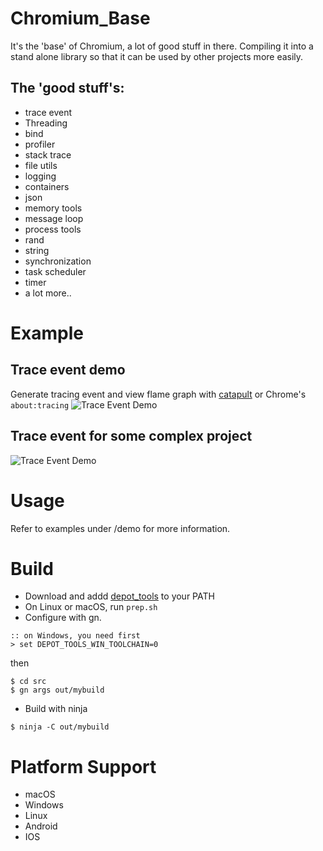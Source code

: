 # Chromium_Base

It's the 'base' of Chromium, a lot of good stuff in there.
Compiling it into a stand alone library so that it can be used by other projects more easily.

## The 'good stuff's:
 * trace event
 * Threading
 * bind
 * profiler
 * stack trace
 * file utils
 * logging
 * containers
 * json
 * memory tools
 * message loop
 * process tools
 * rand
 * string
 * synchronization
 * task scheduler
 * timer
 * a lot more..

# Example
## Trace event demo
Generate tracing event and view flame graph with [catapult](https://github.com/catapult-project/catapult) or Chrome's ```about:tracing```
![Trace Event Demo](https://raw.githubusercontent.com/mbbill/Chromium_Base/master/demo/res/trace_demo.png "Trace event demo")

## Trace event for some complex project
![Trace Event Demo](https://raw.githubusercontent.com/mbbill/Chromium_Base/master/demo/res/trace_demo_webkit.png "Trace event demo")

# Usage
Refer to examples under /demo for more information.

# Build
 * Download and addd [depot_tools](https://www.chromium.org/developers/how-tos/install-depot-tools) to your PATH
 * On Linux or macOS, run ```prep.sh```
 * Configure with gn.
 ```
 :: on Windows, you need first
 > set DEPOT_TOOLS_WIN_TOOLCHAIN=0
 ```
 then
 ```
 $ cd src
 $ gn args out/mybuild
 ```
 * Build with ninja

 ```
 $ ninja -C out/mybuild
 ```

# Platform Support
 * macOS
 * Windows
 * Linux
 * Android
 * IOS

